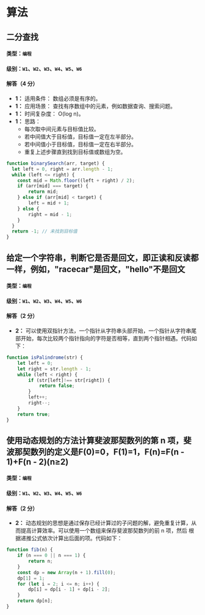 # 算法

## 二分查找

#### 类型：`编程`

#### 级别：`W1`、`W2`、`W3`、`W4`、`W5`、`W6`

#### 解答（4 分）

- **1：** 适用条件： 数组必须是有序的。
- **1：** 应用场景： 查找有序数组中的元素，例如数据查询、搜索问题。
- **1：** 时间复杂度： O(log n)。
- **1：** 思路：
  + 每次取中间元素与目标值比较。
  + 若中间值大于目标值，目标值一定在左半部分。
  + 若中间值小于目标值，目标值一定在右半部分。
  + 重复上述步骤直到找到目标值或数组为空。

```javascript
function binarySearch(arr, target) {
  let left = 0, right = arr.length - 1;
  while (left <= right) {
    const mid = Math.floor((left + right) / 2);
    if (arr[mid] === target) {
        return mid;
    } else if (arr[mid] < target) {
        left = mid + 1;
    } else {
        right = mid - 1;
    }
  }
  return -1; // 未找到目标值
}

```

## 给定一个字符串，判断它是否是回文，即正读和反读都一样，例如，"racecar"是回文，"hello"不是回文

#### 类型：`编程`

#### 级别：`W1`、`W2`、`W3`、`W4`、`W5`、`W6`

#### 解答（2 分）

- **2：** 可以使用双指针方法，一个指针从字符串头部开始，一个指针从字符串尾部开始，每次比较两个指针指向的字符是否相等，直到两个指针相遇。代码如下：

```js
function isPalindrome(str) {
    let left = 0;
    let right = str.length - 1;
    while (left < right) {
        if (str[left]!== str[right]) {
            return false;
        }
        left++;
        right--;
    }
    return true;
}
```

## 使用动态规划的方法计算斐波那契数列的第 n 项，斐波那契数列的定义是F(0)=0，F(1)=1，F(n)=F(n - 1)+F(n - 2)(n≥2)

#### 类型：`编程`

#### 级别：`W1`、`W2`、`W3`、`W4`、`W5`、`W6`

#### 解答（2 分）

- **2：** 动态规划的思想是通过保存已经计算过的子问题的解，避免重复计算，从而提高计算效率。可以使用一个数组来保存斐波那契数列的前 n 项，然后
根据递推公式依次计算出后面的项。代码如下：

```js
function fib(n) {
    if (n === 0 || n === 1) {
        return n;
    }
    const dp = new Array(n + 1).fill(0);
    dp[1] = 1;
    for (let i = 2; i <= n; i++) {
        dp[i] = dp[i - 1] + dp[i - 2];
    }
    return dp[n];
}
```